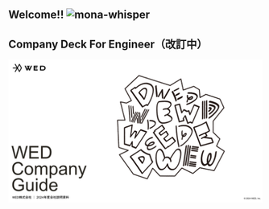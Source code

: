 ## Welcome!! ![mona-whisper](https://github.githubassets.com/images/mona-whisper.gif)

## Company Deck For Engineer（改訂中）
[![company guide](https://raw.githubusercontent.com/wedinc/.github/69a1f4796eee03e2de950aff068a793e9b2696a9/profile/WEDCompanyUpdate.svg)](https://speakerdeck.com/wed/wed-company-deck)
